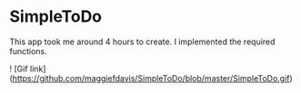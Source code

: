 # SimpleToDo
This app took me around 4 hours to create. I implemented the required functions.

! [Gif link] (https://github.com/maggiefdavis/SimpleToDo/blob/master/SimpleToDo.gif)

